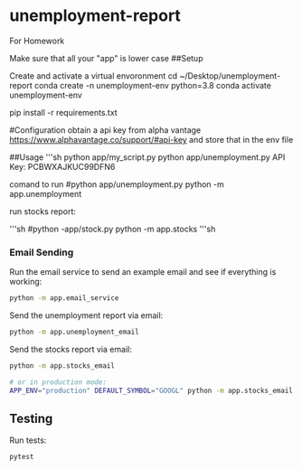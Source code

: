 # unemployment-report
For Homework


Make sure that all your "app" is lower case
##Setup 

Create and activate a virtual envoronment
cd ~/Desktop/unemployment-report
conda create -n unemployment-env python=3.8
conda activate unemployment-env

pip install -r requirements.txt

#Configuration
obtain a api key from alpha vantage https://www.alphavantage.co/support/#api-key
and store that in the env file



##Usage
'''sh
python app/my_script.py
python app/unemployment.py
API Key: PCBWXAJKUC99DFN6

comand to run 
#python app/unemployment.py
python -m app.unemployment

run stocks report:

'''sh
#python -app/stock.py
python -m app.stocks
'''sh
### Email Sending

Run the email service to send an example email and see if everything is working:

```sh
python -m app.email_service
```

Send the unemployment report via email:

```sh
python -m app.unemployment_email
```

Send the stocks report via email:

```sh
python -m app.stocks_email

# or in production mode:
APP_ENV="production" DEFAULT_SYMBOL="GOOGL" python -m app.stocks_email
```

## Testing

Run tests:

```sh
pytest
```